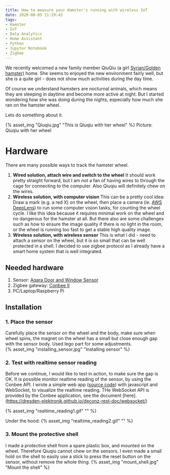 ```yaml
---
title: How to measure your Hamster's running with wireless IoT
date: 2020-08-05 11:29:43
tags:
- Hamster
- IoT
- Data Analytics
- Home Assistant
- Python
- Jupyter Notebook
- Zigbee
---
```

We recently welcomed a new family member QiuQiu (a girl [Syrian/Golden hamster)](https://en.wikipedia.org/wiki/Golden_hamster) home. She seems to enjoyed the new environment  fairly well, but she is a quite girl - does not show much activities during the day time.

Of course we understand hamsters are nocturnal animals, which means they are sleeping in daytime and become more active at night. But I started wondering how she was doing during the nights, especially how much she ran on the hamster wheel. 

Lets do something about it.

{% asset_img "Qiuqiu.jpg" "This is Qiuqiu with her wheel" %}
Picture: Qiuqiu with her wheel

# Hardware
There are many possible ways to track the hamster wheel. 
1. **Wired solution, attach wire and switch to the wheel**
It should work pretty straight forward, but I am not a fan of having wires to through the cage for connecting to the computer. Also Qiuqiu will definitely chew on the wires. 
2. **Wireless solution, with computer vision**
This can be a pretty cool idea: Draw a mark (e.g. a red X) on the wheel, then place a camera (ie. [AWS DeepLens](https://aws.amazon.com/deeplens/)) to run some computer vision tasks, for counting the wheel cycle. 
I like this idea because it requires minimal work on the wheel and no dangerous for the hamster at all. But there also are some challenges such as how to ensure the image quality if there is no light in the room, or the wheel is running too fast to get a stable high quality image.
3. **Wireless solution, with wireless sensor**
This is what I did - need to attach a sensor on the wheel, but it is so small that can be well protected in a shell. I decided to use zigbee protocol as I already have a smart home system that is well integrated. 

## Needed hardware 
1. Sensor: [Aqara Door and Window Sensor](https://www.aqara.com/us/door_and_window_sensor.html)
2. Zigbee gateway: [Conbee II](https://www.phoscon.de/en/conbee2)
3. PC/Laptop/Raspberry Pi

## Installation
### 1. Place the sensor 
Carefully place the sensor on the wheel and the body, make sure when wheel spins, the magnet on the wheel has a small but close enough gap with the sensor body. Used lego part for some adjustments.   
{% asset_img "installing_sensor.jpg" "Installing sensor" %}

### 2. Test with realtime sensor reading
Before we continue, I would like to test in action, to make sure the gap is OK. It is possible monitor realtime reading of the sensor, by using the Conbee API. 
I wrote a simple web app ([source code](/2020/08/05/How-to-measure-your-Hamster-s-running-with-IoT/hamsterwheel_realtime.html)) with javascript and WebSocket, to visualize the realtime reading. THe WebSocket API is provided by the Conbee application, see the document [here].(https://dresden-elektronik.github.io/deconz-rest-doc/websocket/)

{% asset_img "realtime_reading1.gif" "" %}

Under the hood:
{% asset_img "realtime_reading2.gif" "" %}

### 3. Mount the protective shell
I made a protective shell from a spare plastic box, and mounted on the wheel. Therefore Qiuqiu cannot chew on the sensors. I even made a small hold on the shell to easily use a stick to press the reset button on the sensor, without remove the whole thing.
{% asset_img "mount_shell.jpg" "Mount the shell" %}